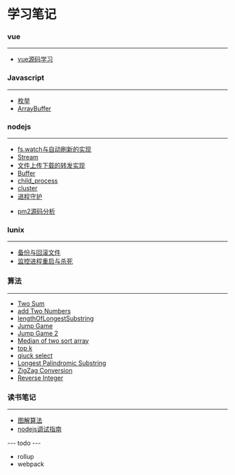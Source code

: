 # 学习笔记


### vue
---

- [vue源码学习](/201906/vue.md)


### Javascript
---

+ [枚举](/201711/enmuerable.md)
+ [ArrayBuffer](/201904/arraybuffer.md)

### nodejs
---

+ [fs.watch与自动刷新的实现](/201903/watchFile.md)
+ [Stream](/201904/stream.md)
+ [文件上传下载的转发实现](/201904/uploadAndDownload.md)
+ [Buffer](/201904/buffer.md)
+ [child_process](/201904/child_process.md)
+ [cluster](/201905/cluster.md)
+ [进程守护](/201905/demaon.md)
- [pm2源码分析](/201905/pm2.md)


### lunix
---

+ [备份与回滚文件](/201711/copyandroll.md)
+ [监控进程重启与杀死](/201904/monitor.md)


### 算法
---

+ [Two Sum](/201904/twoSum.md)
+ [add Two Numbers](/201904/addTwoNumbers.md)
+ [lengthOfLongestSubstring](/201904/lengthOfLongestSubstring.md)
+ [Jump Game](/201905/JumpGame.md)
+ [Jump Game 2](/201905/JumpGame2.md)
+ [Median of two sort array](/201905/medianoftwosortarray.md)
+ [top k](/201905/topk.md)
+ [qiuck select](/201905/qiuckselect.md)
+ [Longest Palindromic Substring](/201906/longestPalindrome.md)
+ [ZigZag Conversion](/201906/zigzag.md)
+ [Reverse Integer](/201906/reverseinteger.md)

### 读书笔记
---

+ [图解算法](/201904/Graphicalalgorithm.md)
+ [nodejs调试指南](/201905/debugnodejs.md)

--- todo ---

- rollup
- webpack


